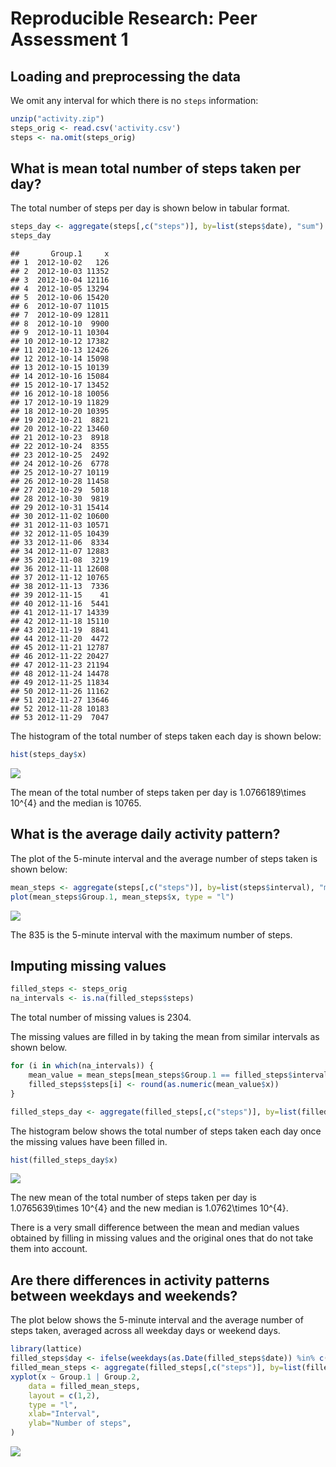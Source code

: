 # Reproducible Research: Peer Assessment 1


## Loading and preprocessing the data

We omit any interval for which there is no `steps` information:


```r
unzip("activity.zip")
steps_orig <- read.csv('activity.csv')
steps <- na.omit(steps_orig)
```

## What is mean total number of steps taken per day?

The total number of steps per day is shown below in tabular format.


```r
steps_day <- aggregate(steps[,c("steps")], by=list(steps$date), "sum")
steps_day
```

```
##       Group.1     x
## 1  2012-10-02   126
## 2  2012-10-03 11352
## 3  2012-10-04 12116
## 4  2012-10-05 13294
## 5  2012-10-06 15420
## 6  2012-10-07 11015
## 7  2012-10-09 12811
## 8  2012-10-10  9900
## 9  2012-10-11 10304
## 10 2012-10-12 17382
## 11 2012-10-13 12426
## 12 2012-10-14 15098
## 13 2012-10-15 10139
## 14 2012-10-16 15084
## 15 2012-10-17 13452
## 16 2012-10-18 10056
## 17 2012-10-19 11829
## 18 2012-10-20 10395
## 19 2012-10-21  8821
## 20 2012-10-22 13460
## 21 2012-10-23  8918
## 22 2012-10-24  8355
## 23 2012-10-25  2492
## 24 2012-10-26  6778
## 25 2012-10-27 10119
## 26 2012-10-28 11458
## 27 2012-10-29  5018
## 28 2012-10-30  9819
## 29 2012-10-31 15414
## 30 2012-11-02 10600
## 31 2012-11-03 10571
## 32 2012-11-05 10439
## 33 2012-11-06  8334
## 34 2012-11-07 12883
## 35 2012-11-08  3219
## 36 2012-11-11 12608
## 37 2012-11-12 10765
## 38 2012-11-13  7336
## 39 2012-11-15    41
## 40 2012-11-16  5441
## 41 2012-11-17 14339
## 42 2012-11-18 15110
## 43 2012-11-19  8841
## 44 2012-11-20  4472
## 45 2012-11-21 12787
## 46 2012-11-22 20427
## 47 2012-11-23 21194
## 48 2012-11-24 14478
## 49 2012-11-25 11834
## 50 2012-11-26 11162
## 51 2012-11-27 13646
## 52 2012-11-28 10183
## 53 2012-11-29  7047
```

The histogram of the total number of steps taken each day is shown below:


```r
hist(steps_day$x)
```

![](PA1_template_files/figure-html/unnamed-chunk-3-1.png) 

The mean of the total number of steps taken per day is 1.0766189\times 10^{4} and the median is 10765.

## What is the average daily activity pattern?

The plot of the 5-minute interval and the average number of steps taken is shown below:


```r
mean_steps <- aggregate(steps[,c("steps")], by=list(steps$interval), "mean")
plot(mean_steps$Group.1, mean_steps$x, type = "l")
```

![](PA1_template_files/figure-html/unnamed-chunk-4-1.png) 

The 835 is the 5-minute interval with the maximum number of steps.

## Imputing missing values


```r
filled_steps <- steps_orig
na_intervals <- is.na(filled_steps$steps)
```

The total number of missing values is 2304.

The missing values are filled in by taking the mean from similar intervals as shown below.


```r
for (i in which(na_intervals)) {
    mean_value = mean_steps[mean_steps$Group.1 == filled_steps$interval[i],]
    filled_steps$steps[i] <- round(as.numeric(mean_value$x))
}

filled_steps_day <- aggregate(filled_steps[,c("steps")], by=list(filled_steps$date), "sum")
```

The histogram below shows the total number of steps taken each day once the missing values have been filled in.


```r
hist(filled_steps_day$x)
```

![](PA1_template_files/figure-html/unnamed-chunk-7-1.png) 

The new mean of the total number of steps taken per day is 1.0765639\times 10^{4} and the new median is 1.0762\times 10^{4}.

There is a very small difference between the mean and median values obtained by filling in missing values and the original ones that do not take them into account.

## Are there differences in activity patterns between weekdays and weekends?

The plot below shows the 5-minute interval and the average number of steps taken, averaged across all weekday days or weekend days.


```r
library(lattice)
filled_steps$day <- ifelse(weekdays(as.Date(filled_steps$date)) %in% c("Saturday", "Sunday"), "weekend", "weekday")
filled_mean_steps <- aggregate(filled_steps[,c("steps")], by=list(filled_steps$interval, filled_steps$day), "mean")
xyplot(x ~ Group.1 | Group.2,
    data = filled_mean_steps,
    layout = c(1,2),
    type = "l",
    xlab="Interval",
    ylab="Number of steps",
)
```

![](PA1_template_files/figure-html/unnamed-chunk-8-1.png) 
